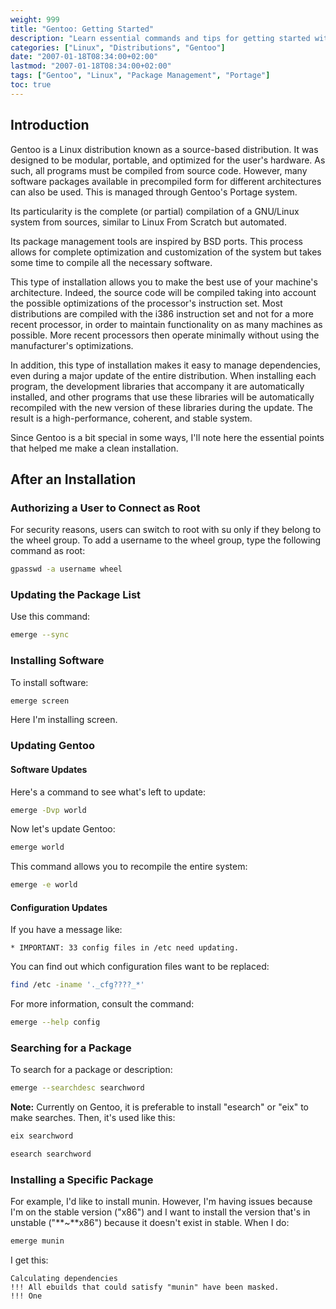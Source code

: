 ```yaml
---
weight: 999
title: "Gentoo: Getting Started"
description: "Learn essential commands and tips for getting started with Gentoo Linux after a fresh installation."
categories: ["Linux", "Distributions", "Gentoo"]
date: "2007-01-18T08:34:00+02:00"
lastmod: "2007-01-18T08:34:00+02:00"
tags: ["Gentoo", "Linux", "Package Management", "Portage"]
toc: true
---
```


## Introduction

Gentoo is a Linux distribution known as a source-based distribution. It was designed to be modular, portable, and optimized for the user's hardware. As such, all programs must be compiled from source code. However, many software packages available in precompiled form for different architectures can also be used. This is managed through Gentoo's Portage system.

Its particularity is the complete (or partial) compilation of a GNU/Linux system from sources, similar to Linux From Scratch but automated.

Its package management tools are inspired by BSD ports. This process allows for complete optimization and customization of the system but takes some time to compile all the necessary software.

This type of installation allows you to make the best use of your machine's architecture. Indeed, the source code will be compiled taking into account the possible optimizations of the processor's instruction set. Most distributions are compiled with the i386 instruction set and not for a more recent processor, in order to maintain functionality on as many machines as possible. More recent processors then operate minimally without using the manufacturer's optimizations.

In addition, this type of installation makes it easy to manage dependencies, even during a major update of the entire distribution. When installing each program, the development libraries that accompany it are automatically installed, and other programs that use these libraries will be automatically recompiled with the new version of these libraries during the update. The result is a high-performance, coherent, and stable system.

Since Gentoo is a bit special in some ways, I'll note here the essential points that helped me make a clean installation.

## After an Installation

### Authorizing a User to Connect as Root

For security reasons, users can switch to root with su only if they belong to the wheel group. To add a username to the wheel group, type the following command as root:

```bash
gpasswd -a username wheel
```

### Updating the Package List

Use this command:

```bash
emerge --sync
```

### Installing Software

To install software:

```bash
emerge screen
```

Here I'm installing screen.

### Updating Gentoo

#### Software Updates

Here's a command to see what's left to update:

```bash
emerge -Dvp world
```

Now let's update Gentoo:

```bash
emerge world
```

This command allows you to recompile the entire system:

```bash
emerge -e world
```

#### Configuration Updates

If you have a message like:

```
* IMPORTANT: 33 config files in /etc need updating.
```

You can find out which configuration files want to be replaced:

```bash
find /etc -iname '._cfg????_*'
```

For more information, consult the command:

```bash
emerge --help config
```

### Searching for a Package

To search for a package or description:

```bash
emerge --searchdesc searchword
```

**Note:** Currently on Gentoo, it is preferable to install "esearch" or "eix" to make searches. Then, it's used like this:

```bash
eix searchword
```
```bash
esearch searchword
```

### Installing a Specific Package

For example, I'd like to install munin. However, I'm having issues because I'm on the stable version ("x86") and I want to install the version that's in unstable ("**~**x86") because it doesn't exist in stable. When I do:

```bash
emerge munin
```

I get this:

```
Calculating dependencies
!!! All ebuilds that could satisfy "munin" have been masked.
!!! One
